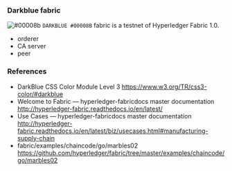 ### Darkblue fabric

![#00008b](https://placehold.it/16/00008b/000000?text=+) `DARKBLUE #00008B` fabric is a testnet of Hyperledger Fabric 1.0.

* orderer
* CA server
* peer

### References
* DarkBlue CSS Color Module Level 3  https://www.w3.org/TR/css3-color/#darkblue
* Welcome to Fabric — hyperledger-fabricdocs master documentation http://hyperledger-fabric.readthedocs.io/en/latest/
* Use Cases — hyperledger-fabricdocs master documentation  http://hyperledger-fabric.readthedocs.io/en/latest/biz/usecases.html#manufacturing-supply-chain
* fabric/examples/chaincode/go/marbles02  https://github.com/hyperledger/fabric/tree/master/examples/chaincode/go/marbles02
